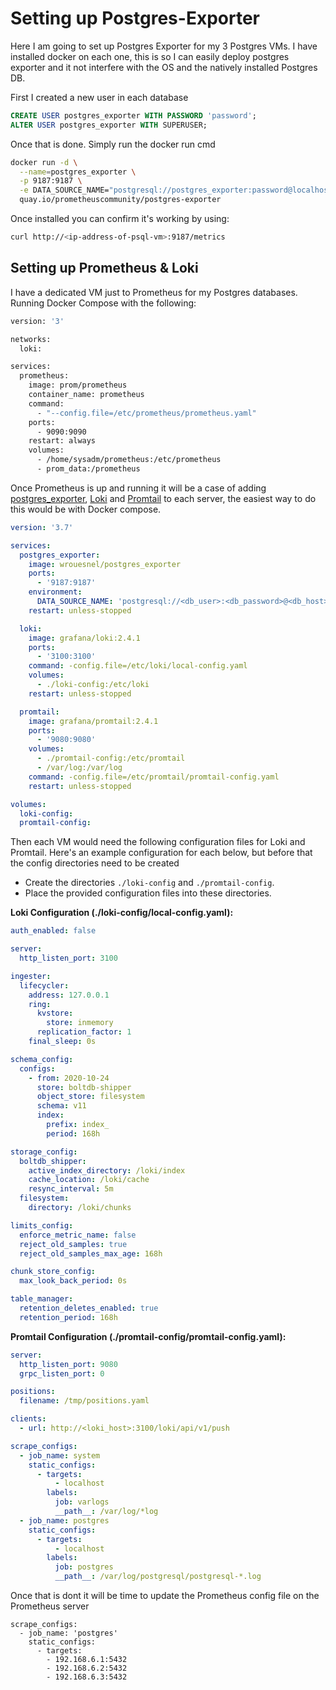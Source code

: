 # Setting up Postgres-Exporter

Here I am going to set up Postgres Exporter for my 3 Postgres VMs. I have installed docker on each one, this is so I can easily deploy postgres exporter and it not interfere with the OS and the natively installed Postgres DB.

First I created a new user in each database

```sql
CREATE USER postgres_exporter WITH PASSWORD 'password';
ALTER USER postgres_exporter WITH SUPERUSER;
```

Once that is done. Simply run the docker run cmd

```bash
docker run -d \
  --name=postgres_exporter \
  -p 9187:9187 \
  -e DATA_SOURCE_NAME="postgresql://postgres_exporter:password@localhost:5432/postgres?sslmode=disable" \
  quay.io/prometheuscommunity/postgres-exporter
```

Once installed you can confirm it's working by using:

```bash
curl http://<ip-address-of-psql-vm>:9187/metrics
```

## Setting up Prometheus & Loki

I have a dedicated VM just to Prometheus for my Postgres databases. Running Docker Compose with the following:

```bash
version: '3'

networks:
  loki:

services:
  prometheus:
    image: prom/prometheus
    container_name: prometheus
    command:
      - "--config.file=/etc/prometheus/prometheus.yaml"
    ports:
      - 9090:9090
    restart: always
    volumes:
      - /home/sysadm/prometheus:/etc/prometheus
      - prom_data:/prometheus
```

Once Prometheus is up and running it will be a case of adding [postgres_exporter](), [Loki]() and [Promtail]() to each server, the easiest way to do this would be with Docker compose.

```yaml
version: '3.7'

services:
  postgres_exporter:
    image: wrouesnel/postgres_exporter
    ports:
      - '9187:9187'
    environment:
      DATA_SOURCE_NAME: 'postgresql://<db_user>:<db_password>@<db_host>:5432/<db_name>?sslmode=disable'
    restart: unless-stopped

  loki:
    image: grafana/loki:2.4.1
    ports:
      - '3100:3100'
    command: -config.file=/etc/loki/local-config.yaml
    volumes:
      - ./loki-config:/etc/loki
    restart: unless-stopped

  promtail:
    image: grafana/promtail:2.4.1
    ports:
      - '9080:9080'
    volumes:
      - ./promtail-config:/etc/promtail
      - /var/log:/var/log
    command: -config.file=/etc/promtail/promtail-config.yaml
    restart: unless-stopped

volumes:
  loki-config:
  promtail-config:
```

Then each VM would need the following configuration files for Loki and Promtail. Here's an example configuration for each below, but before that the config directories need to be created

- Create the directories `./loki-config` and `./promtail-config`.
- Place the provided configuration files into these directories.

**Loki Configuration (./loki-config/local-config.yaml):**

```yaml
auth_enabled: false

server:
  http_listen_port: 3100

ingester:
  lifecycler:
    address: 127.0.0.1
    ring:
      kvstore:
        store: inmemory
      replication_factor: 1
    final_sleep: 0s

schema_config:
  configs:
    - from: 2020-10-24
      store: boltdb-shipper
      object_store: filesystem
      schema: v11
      index:
        prefix: index_
        period: 168h

storage_config:
  boltdb_shipper:
    active_index_directory: /loki/index
    cache_location: /loki/cache
    resync_interval: 5m
  filesystem:
    directory: /loki/chunks

limits_config:
  enforce_metric_name: false
  reject_old_samples: true
  reject_old_samples_max_age: 168h

chunk_store_config:
  max_look_back_period: 0s

table_manager:
  retention_deletes_enabled: true
  retention_period: 168h
```

**Promtail Configuration (./promtail-config/promtail-config.yaml):**

```yaml
server:
  http_listen_port: 9080
  grpc_listen_port: 0

positions:
  filename: /tmp/positions.yaml

clients:
  - url: http://<loki_host>:3100/loki/api/v1/push

scrape_configs:
  - job_name: system
    static_configs:
      - targets:
          - localhost
        labels:
          job: varlogs
          __path__: /var/log/*log
  - job_name: postgres
    static_configs:
      - targets:
          - localhost
        labels:
          job: postgres
          __path__: /var/log/postgresql/postgresql-*.log
```

Once that is dont it will be time to update the Prometheus config file on the Prometheus server

```1,1 All
scrape_configs:
  - job_name: 'postgres'
    static_configs:
      - targets:
        - 192.168.6.1:5432
        - 192.168.6.2:5432
        - 192.168.6.3:5432
```
